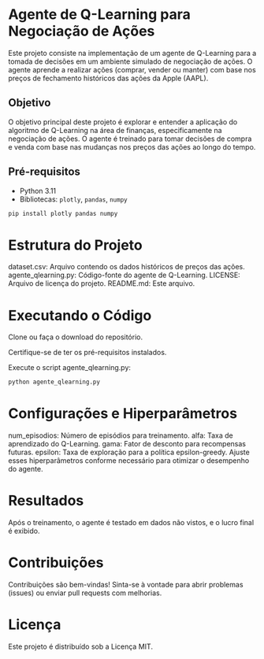 # Agente de Q-Learning para Negociação de Ações

Este projeto consiste na implementação de um agente de Q-Learning para a tomada de decisões em um ambiente simulado de negociação de ações. O agente aprende a realizar ações (comprar, vender ou manter) com base nos preços de fechamento históricos das ações da Apple (AAPL).

## Objetivo

O objetivo principal deste projeto é explorar e entender a aplicação do algoritmo de Q-Learning na área de finanças, especificamente na negociação de ações. O agente é treinado para tomar decisões de compra e venda com base nas mudanças nos preços das ações ao longo do tempo.

## Pré-requisitos

- Python 3.11
- Bibliotecas: `plotly`, `pandas`, `numpy`

```bash
pip install plotly pandas numpy
```
# Estrutura do Projeto
dataset.csv: Arquivo contendo os dados históricos de preços das ações.
agente_qlearning.py: Código-fonte do agente de Q-Learning.
LICENSE: Arquivo de licença do projeto.
README.md: Este arquivo.

# Executando o Código

Clone ou faça o download do repositório.

Certifique-se de ter os pré-requisitos instalados.

Execute o script agente_qlearning.py:
```bash
python agente_qlearning.py
```
# Configurações e Hiperparâmetros
num_episodios: Número de episódios para treinamento.
alfa: Taxa de aprendizado do Q-Learning.
gama: Fator de desconto para recompensas futuras.
epsilon: Taxa de exploração para a política epsilon-greedy.
Ajuste esses hiperparâmetros conforme necessário para otimizar o desempenho do agente.

# Resultados
Após o treinamento, o agente é testado em dados não vistos, e o lucro final é exibido.

# Contribuições
Contribuições são bem-vindas! Sinta-se à vontade para abrir problemas (issues) ou enviar pull requests com melhorias.

# Licença
Este projeto é distribuído sob a Licença MIT.
